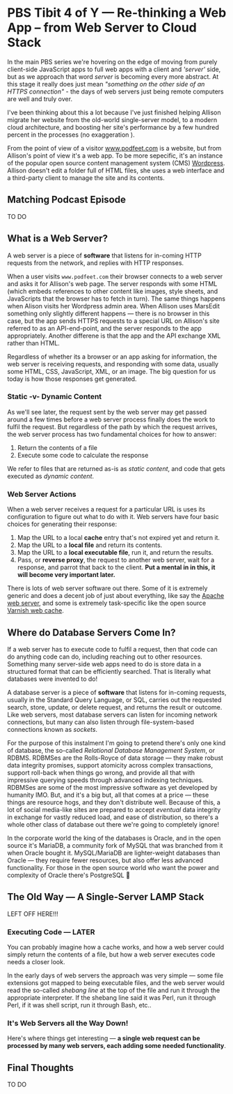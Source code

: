 # PBS Tibit 4 of Y — Re-thinking a Web App – from Web Server to Cloud Stack

In the main PBS series we're hovering on the edge of moving from purely client-side JavaScript apps to full web apps with a client and *'server'* side, but as we approach that word *server* is becoming every more abstract. At this stage it really does just mean *"something on the other side of an HTTPS connection"* - the days of web servers just being remote computers are well and truly over.

I've been thinking about this a lot because I've just finished helping Allison migrate her website from the old-world single-server model, to a modern cloud architecture, and boosting her site's performance by a few hundred percent in the processes (no exaggeration ).

From the point of view of a visitor www.podfeet.com is a website, but from Allison's point of view it's a web app. To be more sepecific, it's an instance of the popular open source content management system (CMS) [Wordpress](https://wordpress.org/). Allison doesn't edit a folder full of HTML files, she uses a web interface and a third-party client to manage the site and its contents.

## Matching Podcast Episode

TO DO

## What is a Web Server?

A web server is a piece of **software** that listens for in-coming HTTP requests from the network, and replies with HTTP responses.

When a user visits `www.podfeet.com` their browser connects to a web server and asks it for Allison's web page. The server responds with some HTML (which embeds references to other content like images, style sheets, and JavaScripts that the browser has to fetch in turn). The same things happens when Alison visits her Wordpress admin area. When Allison uses MarsEdit something only slightly different happens — there is no browser in this case, but the app sends HTTPS requests to a special URL on Allison's site referred to as an API-end-point, and the server responds to the app appropriately. Another differene is that the app and the API exchange XML rather than HTML.

Regardless of whether its a browser or an app asking for information, the web server is receiving requests, and responding with some data, usually some HTML, CSS, JavaScript, XML, or an image. The big question for us today is how those responses get generated.

### Static -v- Dynamic Content

As we'll see later, the request sent by the web server may get passed around a few times before a web server process finally does the work to fulfil the request. But regardless of the path by which the request arrives, the web server process has two fundamental choices for how to answer:

1. Return the contents of a file
2. Execute some code to calculate the response

We refer to files that are returned as-is as *static content*, and code that gets executed as *dynamic content*.

### Web Server Actions

When a web server receives a request for a particular URL is uses its configuration to figure out what to do with it. Web servers have four basic choices for generating their response:

1. Map the URL to a local **cache** entry that's not expired yet and return it.
2. Map the URL to a **local file** and return its contents.
3. Map the URL to a **local executable file**, run it, and return the results.
4. Pass, or **reverse proxy**, the request to another web server, wait for a response, and parrot that back to the client. **Put a mental in in this, it will become very important later.**

There is lots of web server software out there. Some of it is extremely generic and does a decent job of just about everything, like say the [Apache web server](https://httpd.apache.org/), and some is extremely task-specific like the open source [Varnish web cache](https://varnish-cache.org/intro/).

## Where do Database Servers Come In?

If a web server has to execute code to fulfil a request, then that code can do anything code can do, including reaching out to other resources. Something many server-side web apps need to do is store data in a structured format that can be efficiently searched. That is literally what databases were invented to do!

A database server is a piece of **software** that listens for in-coming requests, usually in the Standard Query Language, or SQL, carries out the requested search, store, update, or delete request, and returns the result or outcome. Like web servers, most database servers can listen for incoming network connections, but many can also listen through file-system-based connections known as *sockets*.

For the purpose of this instalment I'm going to pretend there's only one kind of database, the so-called *Relational Database Management System*, or RDBMS. RDBMSes are the Rolls-Royce of data storage — they make robust data integrity promises, support atomicity across complex transactions, support roll-back when things go wrong, and provide all that with impressive querying speeds through advanced indexing techniques. RDBMSes are some of the most impressive software as yet developed by humanity IMO. But, and it's a big but, all that comes at a price — these things are resource hogs, and they don't distribute well. Because of this, a lot of social media-like sites are prepared to accept *eventual* data integrity in exchange for vastly reduced load, and ease of distribution, so there's a whole other class of database out there we're going to completely ignore!

In the corporate world the king of the databases is Oracle, and in the open source it's MariaDB, a community fork of MySQL that was branched from it when Oracle bought it. MySQL/MariaDB are lighter-weight databases than Oracle — they require fewer resources, but also offer less advanced functionality. For those in the open source world who want the power and complexity of Oracle there's PostgreSQL 🙂

## The Old Way — A Single-Server LAMP Stack

LEFT OFF HERE!!!



### Executing Code — LATER

You can probably imagine how a cache works, and how a web server could simply return the contents of a file, but how a web server executes code needs a closer look.

In the early days of web servers the approach was very simple — some file extensions got mapped to being executable files, and the web server would read the so-called *shebang line* at the top of the file and run it through the appropriate interpreter. If the shebang line said it was Perl, run it through Perl, if it was shell script, run it through Bash, etc..






### It's Web Servers all the Way Down!

Here's where things get interesting — **a single web request can be processed by many web servers, each adding some needed functionality**.

## Final Thoughts

TO DO
